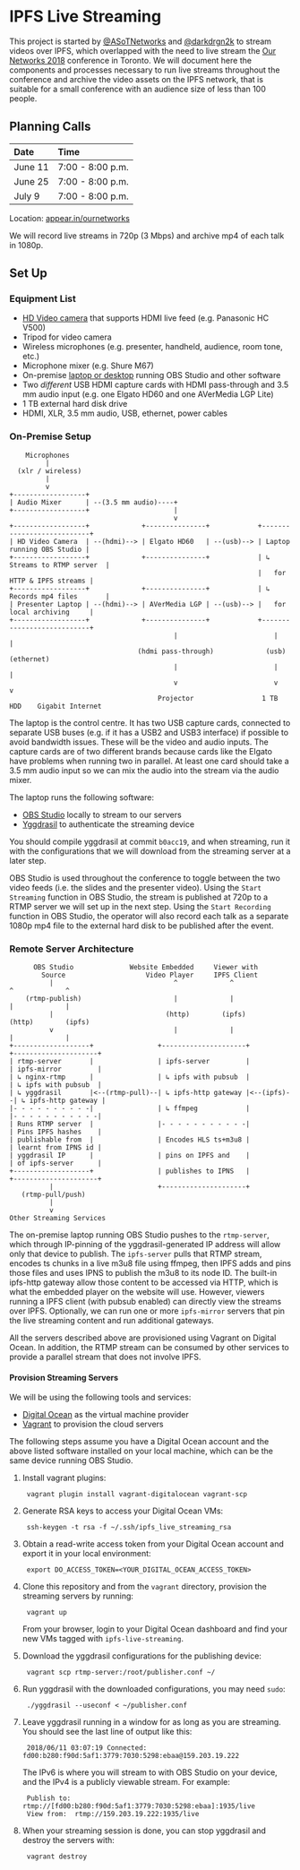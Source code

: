 IPFS Live Streaming
===================

This project is started by [@ASoTNetworks](https://github.com/ASoTNetworks) and
[@darkdrgn2k](https://github.com/darkdrgn2k) to stream videos over IPFS, which
overlapped with the need to live stream the [Our Networks 2018](https://ournetworks.ca)
conference in Toronto. We will document here the components and processes necessary
to run live streams throughout the conference and archive the video assets on the
IPFS network, that is suitable for a small conference with an audience size of less
than 100 people.

## Planning Calls

| Date    | Time             |
|:--------|:-----------------|
| June 11 | 7:00 - 8:00 p.m. |
| June 25 | 7:00 - 8:00 p.m. |
| July 9  | 7:00 - 8:00 p.m. |

Location: [appear.in/ournetworks](https://appear.in/ournetworks)

We will record live streams in 720p (3 Mbps) and archive mp4 of each talk in 1080p.

## Set Up

### Equipment List

* [HD Video camera](https://video.ibm.com/blog/streaming-video-tips/live-streaming-cameras-select-the-best-for-you/)
  that supports HDMI live feed (e.g. Panasonic HC V500)
* Tripod for video camera
* Wireless microphones (e.g. presenter, handheld, audience, room tone, etc.)
* Microphone mixer (e.g. Shure M67)
* On-premise [laptop or desktop](https://obsproject.com/wiki/System-Requirements)
  running OBS Studio and other software
* Two _different_ USB HDMI capture cards with HDMI pass-through and 3.5 mm audio input
  (e.g. one Elgato HD60 and one AVerMedia LGP Lite)
* 1 TB external hard disk drive
* HDMI, XLR, 3.5 mm audio, USB, ethernet, power cables

### On-Premise Setup

```
    Microphones
         |
  (xlr / wireless)
         |
         v
+------------------+
| Audio Mixer      | --(3.5 mm audio)----+
+------------------+                     |
                                         v
+------------------+             +---------------+            +---------------------------+
| HD Video Camera  | --(hdmi)--> | Elgato HD60   | --(usb)--> | Laptop running OBS Studio |
+------------------+             +---------------+            | ↳ Streams to RTMP server  |
                                                              |   for HTTP & IPFS streams |
+------------------+             +---------------+            | ↳ Records mp4 files       |
| Presenter Laptop | --(hdmi)--> | AVerMedia LGP | --(usb)--> |   for local archiving     |
+------------------+             +---------------+            +---------------------------+
                                         |                        |               |
                                (hdmi pass-through)             (usb)         (ethernet)
                                         |                        |               |
                                         v                        v               v
                                     Projector                 1 TB HDD    Gigabit Internet
```

The laptop is the control centre. It has two USB capture cards, connected to separate USB
buses (e.g. if it has a USB2 and USB3 interface) if possible to avoid bandwidth issues. These
will be the video and audio inputs. The capture cards are of two different brands because
cards like the Elgato have problems when running two in parallel. At least one card should
take a 3.5 mm audio input so we can mix the audio into the stream via the audio mixer.

The laptop runs the following software:

* [OBS Studio](https://obsproject.com) locally to stream to our servers
* [Yggdrasil](https://github.com/yggdrasil-network/yggdrasil-go) to authenticate the
  streaming device

You should compile yggdrasil at commit `b0acc19`, and when streaming, run it with the
configurations that we will download from the streaming server at a later step.

OBS Studio is used throughout the conference to toggle between the two video feeds (i.e. 
the slides and the presenter video). Using the `Start Streaming` function in OBS Studio,
the stream is published at 720p to a RTMP server we will set up in the next step. Using
the `Start Recording` function in OBS Studio, the operator will also record each talk as
a separate 1080p mp4 file to the external hard disk to be published after the event.

### Remote Server Architecture

```
      OBS Studio              Website Embedded     Viewer with
        Source                    Video Player     IPFS Client
          |                              ^             ^                   ^             ^
    (rtmp-publish)                       |             |                   |             |
          |                            (http)        (ipfs)              (http)        (ipfs)
          v                              |             |                   |             |
+-------------------+                +---------------------+           +---------------------+
| rtmp-server       |                | ipfs-server         |           | ipfs-mirror         |
| ↳ nginx-rtmp      |                | ↳ ipfs with pubsub  |           | ↳ ipfs with pubsub  |
| ↳ yggdrasil       |<--(rtmp-pull)--| ↳ ipfs-http gateway |<--(ipfs)--| ↳ ipfs-http gateway |
|- - - - - - - - - -|                | ↳ ffmpeg            |           |- - - - - - - - - - -|
| Runs RTMP server  |                |- - - - - - - - - - -|           | Pins IPFS hashes    |
| publishable from  |                | Encodes HLS ts+m3u8 |           | learnt from IPNS id |
| yggdrasil IP      |                | pins on IPFS and    |           | of ipfs-server      |
+-------------------+                | publishes to IPNS   |           +---------------------+
          |                          +---------------------+
   (rtmp-pull/push)
          |
          v
Other Streaming Services
```

The on-premise laptop running OBS Studio pushes to the `rtmp-server`, which through
IP-pinning of the yggdrasil-generated IP address will allow only that device to publish.
The `ipfs-server` pulls that RTMP stream, encodes ts chunks in a live m3u8 file using
ffmpeg, then IPFS adds and pins those files and uses IPNS to publish the m3u8 to its node
ID. The built-in ipfs-http gateway allow those content to be accessed via HTTP, which is
what the embedded player on the website will use. However, viewers running a IPFS client
(with pubsub enabled) can directly view the streams over IPFS. Optionally, we can run
one or more `ipfs-mirror` servers that pin the live streaming content and run additional
gateways.

All the servers described above are provisioned using Vagrant on Digital Ocean. In addition,
the RTMP stream can be consumed by other services to provide a parallel stream that does not
involve IPFS.

#### Provision Streaming Servers

We will be using the following tools and services:

* [Digital Ocean](https://www.digitalocean.com) as the virtual machine provider
* [Vagrant](https://www.vagrantup.com) to provision the cloud servers

The following steps assume you have a Digital Ocean account and the above listed software
installed on your local machine, which can be the same device running OBS Studio.

1. Install vagrant plugins:

        vagrant plugin install vagrant-digitalocean vagrant-scp

1. Generate RSA keys to access your Digital Ocean VMs:

        ssh-keygen -t rsa -f ~/.ssh/ipfs_live_streaming_rsa

1. Obtain a read-write access token from your Digital Ocean account and export it in
    your local environment:

        export DO_ACCESS_TOKEN=<YOUR_DIGITAL_OCEAN_ACCESS_TOKEN>

1. Clone this repository and from the `vagrant` directory, provision the streaming servers
    by running:

        vagrant up

    From your browser, login to your Digital Ocean dashboard and find your new VMs tagged
    with `ipfs-live-streaming`.

1. Download the yggdrasil configurations for the publishing device:

        vagrant scp rtmp-server:/root/publisher.conf ~/

1. Run yggdrasil with the downloaded configurations, you may need `sudo`:

        ./yggdrasil --useconf < ~/publisher.conf

1. Leave yggdrasil running in a window for as long as you are streaming. You should see the
    last line of output like this:

        2018/06/11 03:07:19 Connected: fd00:b280:f90d:5af1:3779:7030:5298:ebaa@159.203.19.222

    The IPv6 is where you will stream to with OBS Studio on your device, and the IPv4 is a
    publicly viewable stream. For example:

        Publish to: rtmp://[fd00:b280:f90d:5af1:3779:7030:5298:ebaa]:1935/live
        View from:  rtmp://159.203.19.222:1935/live

1. When your streaming session is done, you can stop yggdrasil and destroy the servers with:

        vagrant destroy
